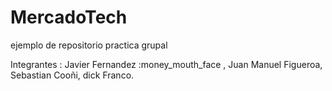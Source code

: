# MercadoTech
ejemplo de repositorio practica grupal

Integrantes : Javier Fernandez :money_mouth_face ,
              Juan Manuel Figueroa,
              Sebastian Cooñi,
              dick Franco.
